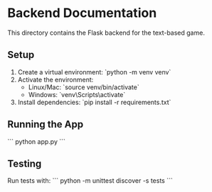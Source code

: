 # Backend Documentation

This directory contains the Flask backend for the text-based game.

## Setup

1. Create a virtual environment: \`python -m venv venv\`
2. Activate the environment:
   - Linux/Mac: \`source venv/bin/activate\`
   - Windows: \`venv\Scripts\activate\`
3. Install dependencies: \`pip install -r requirements.txt\`

## Running the App

\`\`\`
python app.py
\`\`\`

## Testing

Run tests with:
\`\`\`
python -m unittest discover -s tests
\`\`\`
